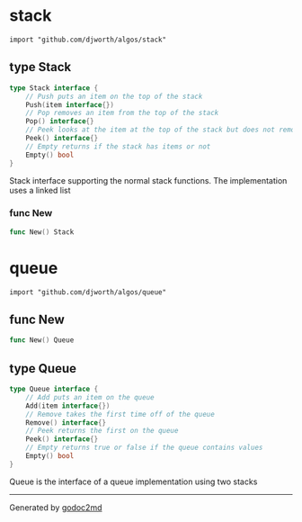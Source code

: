 
# stack
    import "github.com/djworth/algos/stack"

## type Stack
``` go
type Stack interface {
    // Push puts an item on the top of the stack
    Push(item interface{})
    // Pop removes an item from the top of the stack
    Pop() interface{}
    // Peek looks at the item at the top of the stack but does not remove the item
    Peek() interface{}
    // Empty returns if the stack has items or not
    Empty() bool
}
```
Stack interface supporting the normal stack functions.  The implementation uses a linked list


### func New
``` go
func New() Stack
```

# queue
    import "github.com/djworth/algos/queue"

## func New
``` go
func New() Queue
```

## type Queue
``` go
type Queue interface {
    // Add puts an item on the queue
    Add(item interface{})
    // Remove takes the first time off of the queue
    Remove() interface{}
    // Peek returns the first on the queue
    Peek() interface{}
    // Empty returns true or false if the queue contains values
    Empty() bool
}
```
Queue is the interface of a queue implementation using two stacks


- - -
Generated by [godoc2md](http://godoc.org/github.com/davecheney/godoc2md)